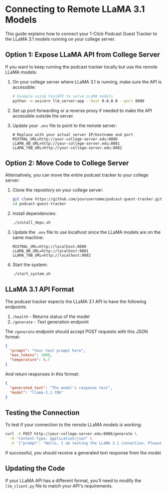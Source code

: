 # Connecting to Remote LLaMA 3.1 Models

This guide explains how to connect your 1-Click Podcast Guest Tracker to the LLaMA 3.1 models running on your college server.

## Option 1: Expose LLaMA API from College Server

If you want to keep running the podcast tracker locally but use the remote LLaMA models:

1. On your college server where LLaMA 3.1 is running, make sure the API is accessible:
   ```bash
   # Example using FastAPI to serve LLaMA models
   python -m uvicorn llm_server:app --host 0.0.0.0 --port 8080
   ```

2. Set up port forwarding or a reverse proxy if needed to make the API accessible outside the server.

3. Update your `.env` file to point to the remote server:
   ```
   # Replace with your actual server IP/hostname and port
   MIXTRAL_URL=http://your-college-server.edu:8080
   LLAMA_8B_URL=http://your-college-server.edu:8081
   LLAMA_70B_URL=http://your-college-server.edu:8082
   ```

## Option 2: Move Code to College Server

Alternatively, you can move the entire podcast tracker to your college server:

1. Clone the repository on your college server:
   ```bash
   git clone https://github.com/yourusername/podcast-guest-tracker.git
   cd podcast-guest-tracker
   ```

2. Install dependencies:
   ```bash
   ./install_deps.sh
   ```

3. Update the `.env` file to use localhost since the LLaMA models are on the same machine:
   ```
   MIXTRAL_URL=http://localhost:8080
   LLAMA_8B_URL=http://localhost:8081
   LLAMA_70B_URL=http://localhost:8082
   ```

4. Start the system:
   ```bash
   ./start_system.sh
   ```

## LLaMA 3.1 API Format

The podcast tracker expects the LLaMA 3.1 API to have the following endpoints:

1. `/health` - Returns status of the model
2. `/generate` - Text generation endpoint

The `/generate` endpoint should accept POST requests with this JSON format:
```json
{
  "prompt": "Your text prompt here",
  "max_tokens": 1000,
  "temperature": 0.7
}
```

And return responses in this format:
```json
{
  "generated_text": "The model's response text",
  "model": "llama-3.1-70b"
}
```

## Testing the Connection

To test if your connection to the remote LLaMA models is working:

```bash
curl -X POST http://your-college-server.edu:8080/generate \
  -H "Content-Type: application/json" \
  -d '{"prompt": "Hello, I am testing the LLaMA 3.1 connection. Please respond.", "max_tokens": 50, "temperature": 0.7}'
```

If successful, you should receive a generated text response from the model.

## Updating the Code

If your LLaMA API has a different format, you'll need to modify the `llm_client.py` file to match your API's requirements.